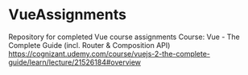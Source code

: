 # VueAssignments
Repository for completed Vue course assignments
Course: Vue - The Complete Guide (incl. Router & Composition API)
https://cognizant.udemy.com/course/vuejs-2-the-complete-guide/learn/lecture/21526184#overview

